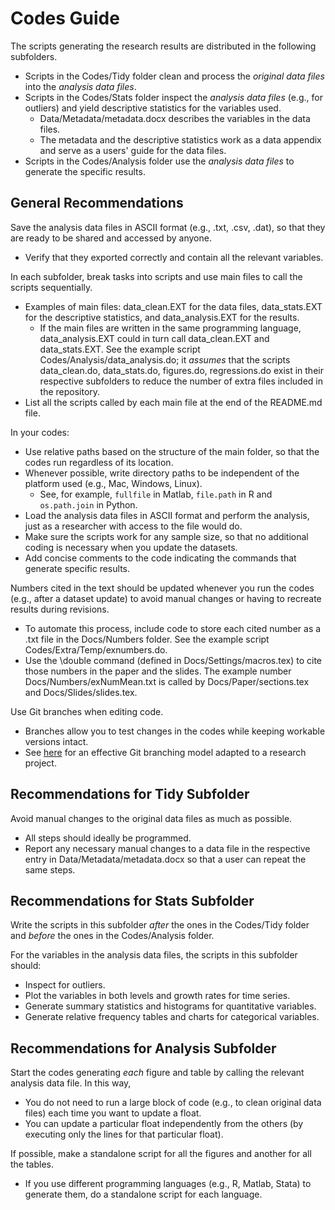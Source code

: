 # Codes Guide

The scripts generating the research results are distributed in the following subfolders.
- Scripts in the Codes/Tidy folder clean and process the *original data files* into the *analysis data files*.
- Scripts in the Codes/Stats folder inspect the *analysis data files* (e.g., for outliers) and yield descriptive statistics for the variables used.
	- Data/Metadata/metadata.docx describes the variables in the data files.
	- The metadata and the descriptive statistics work as a data appendix and serve as a users' guide for the data files.
- Scripts in the Codes/Analysis folder use the *analysis data files* to generate the specific results.


## General Recommendations
Save the analysis data files in ASCII format (e.g., .txt, .csv, .dat), so that they are ready to be shared and accessed by anyone.
- Verify that they exported correctly and contain all the relevant variables.

In each subfolder, break tasks into scripts and use main files to call the scripts sequentially.
- Examples of main files: data_clean.EXT for the data files, data_stats.EXT for the descriptive statistics, and data_analysis.EXT for the results.
	- If the main files are written in the same programming language, data_analysis.EXT could in turn call data_clean.EXT and data_stats.EXT. See the example script Codes/Analysis/data_analysis.do; it *assumes* that the scripts data_clean.do, data_stats.do, figures.do, regressions.do exist in their respective subfolders to reduce the number of extra files included in the repository.
- List all the scripts called by each main file at the end of the README.md file.

In your codes:
- Use relative paths based on the structure of the main folder, so that the codes run regardless of its location.
- Whenever possible, write directory paths to be independent of the platform used (e.g., Mac, Windows, Linux).
	- See, for example, `fullfile` in Matlab, `file.path` in R and `os.path.join` in Python.
- Load the analysis data files in ASCII format and perform the analysis, just as a researcher with access to the file would do.
- Make sure the scripts work for any sample size, so that no additional coding is necessary when you update the datasets.
- Add concise comments to the code indicating the commands that generate specific results.

Numbers cited in the text should be updated whenever you run the codes (e.g., after a dataset update) to avoid manual changes or having to recreate results during revisions.
- To automate this process, include code to store each cited number as a .txt file in the Docs/Numbers folder. See the example script Codes/Extra/Temp/exnumbers.do.
- Use the \double command (defined in Docs/Settings/macros.tex) to cite those numbers in the paper and the slides. The example number Docs/Numbers/exNumMean.txt is called by Docs/Paper/sections.tex and Docs/Slides/slides.tex.

Use Git branches when editing code.
- Branches allow you to test changes in the codes while keeping workable versions intact.
- See [here](https://github.com/pavelsolis/Git-GitHub-Primer#driessens-branching-model) for an effective Git branching model adapted to a research project.


## Recommendations for Tidy Subfolder
Avoid manual changes to the original data files as much as possible.
- All steps should ideally be programmed.
- Report any necessary manual changes to a data file in the respective entry in Data/Metadata/metadata.docx so that a user can repeat the same steps.


## Recommendations for Stats Subfolder
Write the scripts in this subfolder *after* the ones in the Codes/Tidy folder and *before* the ones in the Codes/Analysis folder.

For the variables in the analysis data files, the scripts in this subfolder should:
- Inspect for outliers.
- Plot the variables in both levels and growth rates for time series.
- Generate summary statistics and histograms for quantitative variables.
- Generate relative frequency tables and charts for categorical variables.


## Recommendations for Analysis Subfolder
Start the codes generating *each* figure and table by calling the relevant analysis data file. In this way,
- You do not need to run a large block of code (e.g., to clean original data files) each time you want to update a float.
- You can update a particular float independently from the others (by executing only the lines for that particular float).

If possible, make a standalone script for all the figures and another for all the tables.
- If you use different programming languages (e.g., R, Matlab, Stata) to generate them, do a standalone script for each language.